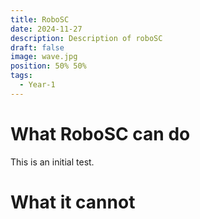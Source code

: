 ```yaml
---
title: RoboSC
date: 2024-11-27
description: Description of roboSC
draft: false
image: wave.jpg
position: 50% 50%
tags:
  - Year-1
---
```


# What RoboSC can do

This is an initial test.

# What it cannot